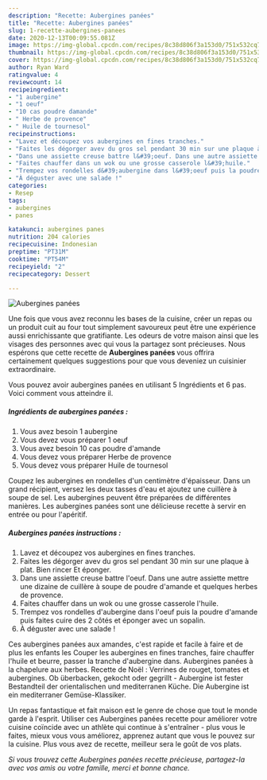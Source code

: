 ```yaml
---
description: "Recette: Aubergines panées"
title: "Recette: Aubergines panées"
slug: 1-recette-aubergines-panees
date: 2020-12-13T00:09:55.081Z
image: https://img-global.cpcdn.com/recipes/8c38d806f3a153d0/751x532cq70/aubergines-panees-photo-principale-de-la-recette.jpg
thumbnail: https://img-global.cpcdn.com/recipes/8c38d806f3a153d0/751x532cq70/aubergines-panees-photo-principale-de-la-recette.jpg
cover: https://img-global.cpcdn.com/recipes/8c38d806f3a153d0/751x532cq70/aubergines-panees-photo-principale-de-la-recette.jpg
author: Ryan Ward
ratingvalue: 4
reviewcount: 14
recipeingredient:
- "1 aubergine"
- "1 oeuf"
- "10 cas poudre damande"
- " Herbe de provence"
- " Huile de tournesol"
recipeinstructions:
- "Lavez et découpez vos aubergines en fines tranches."
- "Faites les dégorger avev du gros sel pendant 30 min sur une plaque à plat. Bien rincer Et éponger."
- "Dans une assiette creuse battre l&#39;oeuf. Dans une autre assiette mettre une dizaine de cuillère à soupe de poudre d&#39;amande et quelques herbes de provence."
- "Faites chauffer dans un wok ou une grosse casserole l&#39;huile."
- "Trempez vos rondelles d&#39;aubergine dans l&#39;oeuf puis la poudre d&#39;amande puis faites cuire des 2 côtés et éponger avec un sopalin."
- "À déguster avec une salade !"
categories:
- Resep
tags:
- aubergines
- panes

katakunci: aubergines panes 
nutrition: 204 calories
recipecuisine: Indonesian
preptime: "PT31M"
cooktime: "PT54M"
recipeyield: "2"
recipecategory: Dessert

---
```



![Aubergines panées](https://img-global.cpcdn.com/recipes/8c38d806f3a153d0/751x532cq70/aubergines-panees-photo-principale-de-la-recette.jpg)

Une fois que vous avez reconnu les bases de la cuisine, créer un repas ou un produit cuit au four tout simplement savoureux peut être une expérience aussi enrichissante que gratifiante. Les odeurs de votre maison ainsi que les visages des personnes avec qui vous la partagez sont précieuses. Nous espérons que cette recette de <strong> Aubergines panées </strong> vous offrira certainement quelques suggestions pour que vous deveniez un cuisinier extraordinaire.

<!--inarticleads1-->

Vous pouvez avoir aubergines panées en utilisant 5 Ingrédients et 6 pas. Voici comment vous atteindre il.

##### Ingrédients de aubergines panées :

1. Vous avez besoin 1 aubergine
1. Vous devez vous préparer 1 oeuf
1. Vous avez besoin 10 cas poudre d&#39;amande
1. Vous devez vous préparer  Herbe de provence
1. Vous devez vous préparer  Huile de tournesol


Coupez les aubergines en rondelles d&#39;un centimètre d&#39;épaisseur. Dans un grand récipient, versez les deux tasses d&#39;eau et ajoutez une cuillère à soupe de sel. Les aubergines peuvent être préparées de différentes manières. Les aubergines panées sont une délicieuse recette à servir en entrée ou pour l&#39;apéritif. 

<!--inarticleads2-->

##### Aubergines panées instructions :

1. Lavez et découpez vos aubergines en fines tranches.
1. Faites les dégorger avev du gros sel pendant 30 min sur une plaque à plat. Bien rincer Et éponger.
1. Dans une assiette creuse battre l&#39;oeuf. Dans une autre assiette mettre une dizaine de cuillère à soupe de poudre d&#39;amande et quelques herbes de provence.
1. Faites chauffer dans un wok ou une grosse casserole l&#39;huile.
1. Trempez vos rondelles d&#39;aubergine dans l&#39;oeuf puis la poudre d&#39;amande puis faites cuire des 2 côtés et éponger avec un sopalin.
1. À déguster avec une salade !


Ces aubergines panées aux amandes, c&#39;est rapide et facile à faire et de plus les enfants les Couper les aubergines en fines tranches, faire chauffer l&#39;huile et beurre, passer la tranche d&#39;aubergine dans. Aubergines panées à la chapelure aux herbes. Recette de Noël : Verrines de rouget, tomates et aubergines. Ob überbacken, gekocht oder gegrillt - Aubergine ist fester Bestandteil der orientalischen und mediterranen Küche. Die Aubergine ist ein mediterraner Gemüse-Klassiker. 

<!--inarticleads1-->

<p>
Un repas fantastique et fait maison est le genre de chose que tout le monde garde à l'esprit. Utiliser ces Aubergines panées recette pour améliorer votre cuisine coïncide avec un athlète qui continue à s'entraîner - plus vous le faites, mieux vous vous améliorez, apprenez autant que vous le pouvez sur la cuisine. Plus vous avez de recette, meilleur sera le goût de vos plats.
</p>

<p>
<i>Si vous trouvez cette Aubergines panées recette précieuse, partagez-la avec vos amis ou votre famille, merci et bonne chance.</i>
</p>
